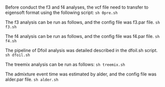 Before conduct the f3 and f4 analyses, the vcf file need to transfer to eigensoft format using the following script:
`
sh 0pre.sh
`

The f3 analysis can be run as follows, and the config file was f3.par file. 
`
sh f3.sh
`

The f4 analysis can be run as follows, and the config file was f4.par file. 
`
sh f4.sh
`

The pipeline of Dfoil analysis was detailed described in the dfoil.sh script.
`
sh dfoil.sh
`

The treemix analysis can be run as follows:
`
sh treemix.sh
`

The admixture event time was estimated by alder, and the config file was alder.par file. 
`
sh alder.sh
`
